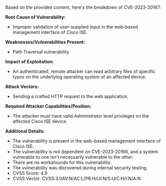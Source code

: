 Based on the provided content, here's the breakdown of CVE-2023-20167:

**Root Cause of Vulnerability:**

*   Improper validation of user-supplied input in the web-based management interface of Cisco ISE.

**Weaknesses/Vulnerabilities Present:**

*   Path Traversal vulnerability

**Impact of Exploitation:**

*   An authenticated, remote attacker can read arbitrary files of specific types on the underlying operating system of an affected device.

**Attack Vectors:**

*   Sending a crafted HTTP request to the web application.

**Required Attacker Capabilities/Position:**

*   The attacker must have valid *Administrator* level privileges on the affected Cisco ISE device.

**Additional Details:**
*   The vulnerability is present in the web-based management interface of Cisco ISE.
*   The vulnerability is not dependent on CVE-2023-20166, and a system vulnerable to one isn't necessarily vulnerable to the other.
*   There are no workarounds for this vulnerability.
*   The vulnerability was discovered during internal security testing.
*   CVSS Score: 4.9
*   CVSS Vector: CVSS:3.1/AV:N/AC:L/PR:H/UI:N/S:U/C:H/I:N/A:N